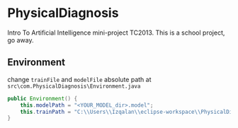 # PhysicalDiagnosis
Intro To Artificial Intelligence mini-project TC2013. This is a school project, go away.

## Environment

change `trainFile` and `modelFile` absolute path at `src\com.PhysicalDiagnosis\Environment.java`

```java
public Environment() {
	this.modelPath = "<YOUR_MODEL_dir>.model";
	this.trainPath = "C:\\Users\\Izqalan\\eclipse-workspace\\PhysicalDiagnosis\\datasets\\bodyPerformance.arff";
}
```
